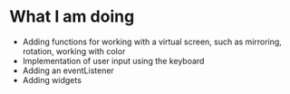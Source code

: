 # What I am doing
- Adding functions for working with a virtual screen, such as mirroring,
  rotation, working with color
- Implementation of user input using the keyboard
- Adding an eventListener 
- Adding widgets